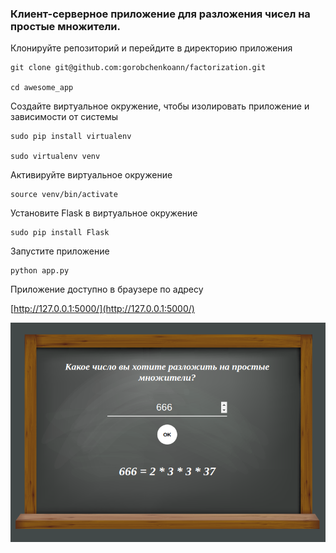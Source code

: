 ### Клиент-серверное приложение для разложения чисел на простые множители.

Клонируйте репозиторий и перейдите в директорию приложения
  ```
  git clone git@github.com:gorobchenkoann/factorization.git

  cd awesome_app
  ```

Создайте виртуальное окружение, чтобы изолировать приложение и зависимости от системы
  ```
  sudo pip install virtualenv
  
  sudo virtualenv venv
  ```

Активируйте виртуальное окружение
  ```
  source venv/bin/activate
  ```

Установите Flask в виртуальное окружение
  ```
  sudo pip install Flask
  ```

Запустите приложение
  ```
  python app.py
  ```

Приложение доступно в браузере по адресу 

[http://127.0.0.1:5000/](http://127.0.0.1:5000/)

![Интерфейс](https://github.com/gorobchenkoann/factorization/blob/master/window.png)
